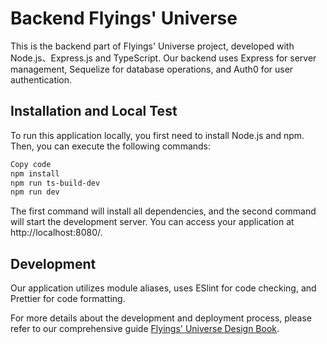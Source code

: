 # Backend Flyings' Universe
This is the backend part of Flyings' Universe project, developed with Node.js、Express.js and TypeScript. Our backend uses Express for server management, Sequelize for database operations, and Auth0 for user authentication.

## Installation and Local Test
To run this application locally, you first need to install Node.js and npm. Then, you can execute the following commands:

```bash
Copy code
npm install
npm run ts-build-dev
npm run dev
```

The first command will install all dependencies, and the second command will start the development server. You can access your application at http://localhost:8080/.

## Development
Our application utilizes module aliases, uses ESlint for code checking, and Prettier for code formatting.

For more details about the development and deployment process, please refer to our comprehensive guide  [Flyings' Universe Design Book](https://flyings-books.gitbook.io/flyings_universe_design).
